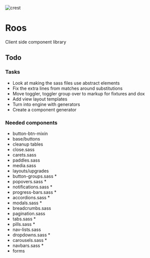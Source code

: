 
![crest](https://secure.gravatar.com/avatar/aa8ea677b07f626479fd280049b0e19f?s=75)

# Roos
Client side component library

## Todo

### Tasks
- Look at making the sass files use abstract elements
- Fix the extra lines from matches around substitutions
- Move toggler, toggler group over to markup for fixtures and dox
- Add view layout templates
- Turn into engine with generators
- Create a component generator

### Needed components
- button-btn-mixin
- base/buttons
- cleanup tables
- close.sass
- carets.sass
- paddles.sass
- media.sass
- layouts/upgrades
- button-groups.sass *
- popovers.sass *
- notifications.sass *
- progress-bars.sass *
- accordions.sass *
- modals.sass *
- breadcrumbs.sass
- pagination.sass
- tabs.sass *
- pills.sass *
- nav-lists.sass
- dropdowns.sass *
- carousels.sass *
- navbars.sass *
- forms

